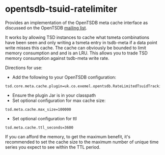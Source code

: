 # opentsdb-tsuid-ratelimiter

Provides an implementation of the OpenTSDB meta cache interface as discussed on the OpenTSDB [mailing list](https://groups.google.com/d/msg/opentsdb/oMLi0GCNF30/I32rpm8cCgAJ).

It works by allowing TSD instances to cache what tsmeta combinations have been seen and only writing a tsmeta
entry in tsdb-meta if a data point write misses this cache. The cache can obviously be bounded to limit memory consumption
and and is an LRU. This allows you to trade TSD memory consumption against tsdb-meta write rate.

Directions for use:

* Add the following to your OpenTSDB configuration:
```
tsd.core.meta.cache.plugin=uk.co.exemel.opentsdb.RateLimitedTsuidTracking
```
* Ensure the plugin Jar is in your classpath
* Set optional configuration for max cache size:
```
tsd.meta.cache.max_size=100000
```
* Set optional configuration for ttl
```
tsd.meta.cache.ttl_seconds=3600
```

If you can afford the memory, to get the maximum benefit, it's recommended to set the cache size to the maximum number of unique time series you expect to see within the TTL period.
